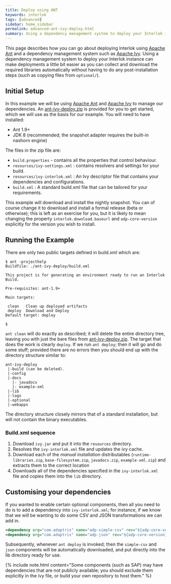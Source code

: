 ```yaml
---
title: Deploy using ANT
keywords: interlok
tags: [advanced]
sidebar: home_sidebar
permalink: advanced-ant-ivy-deploy.html
summary: Using a dependency management system to deploy your Interlok instance can make deployments a little bit easier as you can collect and download the required libraries automatically without having to do any post-installation steps
---
```



This page describes how you can go about deploying Interlok using [Apache Ant][] and a dependency management system such as [Apache Ivy]. Using a dependency management system to deploy your Interlok instance can make deployments a little bit easier as you can collect and download the required libraries automatically without having to do any post-installation steps (such as copying files from `optional/`).

## Initial Setup ##

In this example we will be using [Apache Ant][] and [Apache Ivy][] to manage our dependencies. An [ant-ivy-deploy.zip](./files/ant-ivy-deploy.zip) is provided for you to get started, which we will use as the basis for our example.
You will need to have installed:

- Ant 1.9+
- JDK 8 (recommended; the snapshot adapter requires the built-in nashorn engine)

The files in the zip file are:

- `build.properties` - contains all the properties that control behaviour.
- `resources/ivy-settings.xml` : contains resolvers and settings for your build.
- `resources/ivy-interlok.xml` : An Ivy descriptor file that contains your dependencies and configurations.
- `build.xml` : A standard build.xml file that can be tailored for your requirements.

This example will download and install the nightly snapshot. You can of course change it to download and install a formal release (beta or otherwise); this is left as an exercise for you, but it is likely to mean changing the property `interlok.download.baseurl` and `adp-core-version` explicitly for the version you wish to install.


## Running the Example ##

There are only two public targets defined in build.xml which are:

```
$ ant -projecthelp
Buildfile: ./ant-ivy-deploy/build.xml

This project is for generating an environment ready to run an Interlok Build.

Pre-requisites: ant-1.9+

Main targets:

 clean   Clean up deployed artifacts
 deploy  Download and Deploy
Default target: deploy

$
```

`ant clean` will do exactly as described; it will delete the entire directory tree, leaving you with just the bare files from [ant-ivy-deploy.zip](files/ant-ivy-deploy.zip). The target that does the work is clearly `deploy`. If we run `ant deploy`; then it will go and do some stuff; provided there are no errors then you should end up with the directory structure similar to:

```
ant-ivy-deploy
 |-build (can be deleted).
 |-config
 |-docs
   |- javadocs
   |- example-xml
 |-lib
 |-logs
 |-optional
 |-webapps
```

The directory structure closely mirrors that of a standard installation, but will not contain the binary executables.

### Build.xml sequence ###

1. Download `ivy.jar` and put it into the `resources` directory.
1. Resolves the `ivy-interlok.xml` file and updates the ivy cache.
1. Download each of the _manual installation_ distributables (`runtime-libraries.zip`, `base-filesystem.zip`, `javadocs.zip`, `example-xml.zip`) and extracts them to the correct location
1. Downloads all of the dependencies specified in the `ivy-interlok.xml` file and copies them into the `lib` directory.


## Customising your dependencies ##

If you wanted to enable certain optional components, then all you need to do is to add a dependency into `ivy-interlok.xml`; for instance, if we know that we will be wanting to do some CSV and JSON transformations we can add in.

```xml
<dependency org="com.adaptris" name="adp-simple-csv" rev="${adp-core-version}" changing="true" conf="runtime->default"/>
<dependency org="com.adaptris" name="adp-json" rev="${adp-core-version}" changing="true" conf="runtime->default"/>
```

Subsequently, whenever `ant deploy` is invoked; then the `simple-csv` and `json` components will be automatically downloaded, and put directly into the lib directory ready for use.

{% include note.html content="Some components (such as SAP) may have dependencies that are not publicly available; you should exclude them explicitly in the ivy file, or build your own repository to host them." %}

[Apache Ant]: http://ant.apache.org
[Apache Ivy]: http://ant.apache.org/ivy/